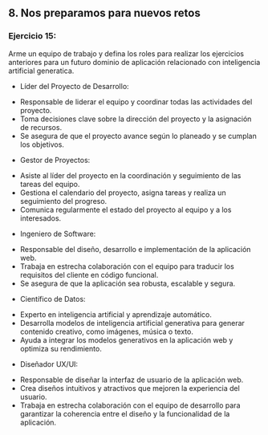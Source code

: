 ## 8. Nos preparamos para nuevos retos

### Ejercicio 15: 
Arme un equipo de trabajo y defina los roles para realizar los ejercicios anteriores para un futuro dominio de aplicación relacionado con inteligencia artificial generatica. 


* Líder del Proyecto de Desarrollo:
- Responsable de liderar el equipo y coordinar todas las actividades del proyecto.
- Toma decisiones clave sobre la dirección del proyecto y la asignación de recursos.
- Se asegura de que el proyecto avance según lo planeado y se cumplan los objetivos.

* Gestor de Proyectos:
- Asiste al líder del proyecto en la coordinación y seguimiento de las tareas del equipo.
- Gestiona el calendario del proyecto, asigna tareas y realiza un seguimiento del progreso.
- Comunica regularmente el estado del proyecto al equipo y a los interesados.

* Ingeniero de Software:
- Responsable del diseño, desarrollo e implementación de la aplicación web.
- Trabaja en estrecha colaboración con el equipo para traducir los requisitos del cliente en código funcional.
- Se asegura de que la aplicación sea robusta, escalable y segura.

* Científico de Datos:
- Experto en inteligencia artificial y aprendizaje automático.
- Desarrolla modelos de inteligencia artificial generativa para generar contenido creativo, como imágenes, música o texto.
- Ayuda a integrar los modelos generativos en la aplicación web y optimiza su rendimiento.

* Diseñador UX/UI:
- Responsable de diseñar la interfaz de usuario de la aplicación web.
- Crea diseños intuitivos y atractivos que mejoren la experiencia del usuario.
- Trabaja en estrecha colaboración con el equipo de desarrollo para garantizar la coherencia entre el diseño y la funcionalidad de la aplicación.


